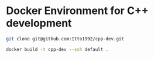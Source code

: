 # Docker Environment for C++ development

```bash
git clone git@github.com:Itto1992/cpp-dev.git
```

```bash
docker build -t cpp-dev --ssh default .
```
